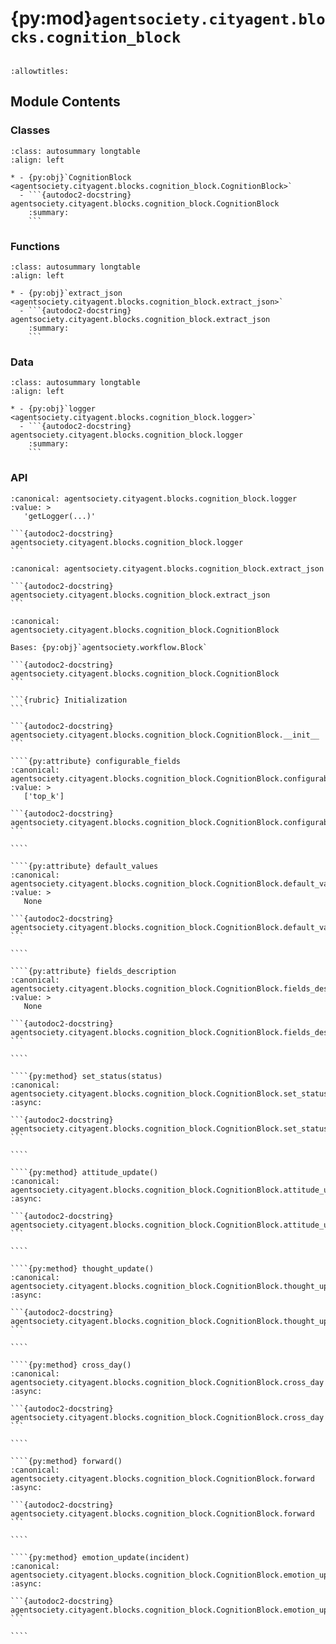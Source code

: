 # {py:mod}`agentsociety.cityagent.blocks.cognition_block`

```{py:module} agentsociety.cityagent.blocks.cognition_block
```

```{autodoc2-docstring} agentsociety.cityagent.blocks.cognition_block
:allowtitles:
```

## Module Contents

### Classes

````{list-table}
:class: autosummary longtable
:align: left

* - {py:obj}`CognitionBlock <agentsociety.cityagent.blocks.cognition_block.CognitionBlock>`
  - ```{autodoc2-docstring} agentsociety.cityagent.blocks.cognition_block.CognitionBlock
    :summary:
    ```
````

### Functions

````{list-table}
:class: autosummary longtable
:align: left

* - {py:obj}`extract_json <agentsociety.cityagent.blocks.cognition_block.extract_json>`
  - ```{autodoc2-docstring} agentsociety.cityagent.blocks.cognition_block.extract_json
    :summary:
    ```
````

### Data

````{list-table}
:class: autosummary longtable
:align: left

* - {py:obj}`logger <agentsociety.cityagent.blocks.cognition_block.logger>`
  - ```{autodoc2-docstring} agentsociety.cityagent.blocks.cognition_block.logger
    :summary:
    ```
````

### API

````{py:data} logger
:canonical: agentsociety.cityagent.blocks.cognition_block.logger
:value: >
   'getLogger(...)'

```{autodoc2-docstring} agentsociety.cityagent.blocks.cognition_block.logger
```

````

````{py:function} extract_json(output_str)
:canonical: agentsociety.cityagent.blocks.cognition_block.extract_json

```{autodoc2-docstring} agentsociety.cityagent.blocks.cognition_block.extract_json
```
````

`````{py:class} CognitionBlock(llm: agentsociety.llm.LLM, memory: agentsociety.memory.Memory, simulator: agentsociety.environment.simulator.Simulator)
:canonical: agentsociety.cityagent.blocks.cognition_block.CognitionBlock

Bases: {py:obj}`agentsociety.workflow.Block`

```{autodoc2-docstring} agentsociety.cityagent.blocks.cognition_block.CognitionBlock
```

```{rubric} Initialization
```

```{autodoc2-docstring} agentsociety.cityagent.blocks.cognition_block.CognitionBlock.__init__
```

````{py:attribute} configurable_fields
:canonical: agentsociety.cityagent.blocks.cognition_block.CognitionBlock.configurable_fields
:value: >
   ['top_k']

```{autodoc2-docstring} agentsociety.cityagent.blocks.cognition_block.CognitionBlock.configurable_fields
```

````

````{py:attribute} default_values
:canonical: agentsociety.cityagent.blocks.cognition_block.CognitionBlock.default_values
:value: >
   None

```{autodoc2-docstring} agentsociety.cityagent.blocks.cognition_block.CognitionBlock.default_values
```

````

````{py:attribute} fields_description
:canonical: agentsociety.cityagent.blocks.cognition_block.CognitionBlock.fields_description
:value: >
   None

```{autodoc2-docstring} agentsociety.cityagent.blocks.cognition_block.CognitionBlock.fields_description
```

````

````{py:method} set_status(status)
:canonical: agentsociety.cityagent.blocks.cognition_block.CognitionBlock.set_status
:async:

```{autodoc2-docstring} agentsociety.cityagent.blocks.cognition_block.CognitionBlock.set_status
```

````

````{py:method} attitude_update()
:canonical: agentsociety.cityagent.blocks.cognition_block.CognitionBlock.attitude_update
:async:

```{autodoc2-docstring} agentsociety.cityagent.blocks.cognition_block.CognitionBlock.attitude_update
```

````

````{py:method} thought_update()
:canonical: agentsociety.cityagent.blocks.cognition_block.CognitionBlock.thought_update
:async:

```{autodoc2-docstring} agentsociety.cityagent.blocks.cognition_block.CognitionBlock.thought_update
```

````

````{py:method} cross_day()
:canonical: agentsociety.cityagent.blocks.cognition_block.CognitionBlock.cross_day
:async:

```{autodoc2-docstring} agentsociety.cityagent.blocks.cognition_block.CognitionBlock.cross_day
```

````

````{py:method} forward()
:canonical: agentsociety.cityagent.blocks.cognition_block.CognitionBlock.forward
:async:

```{autodoc2-docstring} agentsociety.cityagent.blocks.cognition_block.CognitionBlock.forward
```

````

````{py:method} emotion_update(incident)
:canonical: agentsociety.cityagent.blocks.cognition_block.CognitionBlock.emotion_update
:async:

```{autodoc2-docstring} agentsociety.cityagent.blocks.cognition_block.CognitionBlock.emotion_update
```

````

`````
